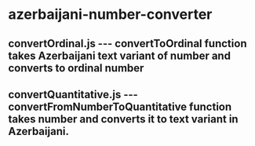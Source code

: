# azerbaijani-number-converter


## convertOrdinal.js  --- convertToOrdinal function takes Azerbaijani text variant of  number and converts to ordinal number
## convertQuantitative.js --- convertFromNumberToQuantitative function takes number and converts it to text variant in Azerbaijani.

